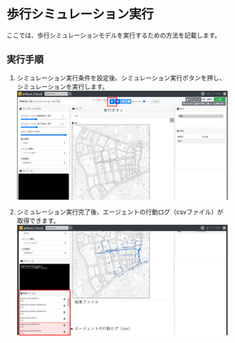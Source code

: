 # 歩行シミュレーション実行
ここでは、歩行シミュレーションモデルを実行するための方法を記載します。

## 実行手順
1. シミュレーション実行条件を設定後、シミュレーション実行ボタンを押し、シミュレーションを実行します。
![](../images/artisoc-execute.png)

2. シミュレーション実行完了後、エージェントの行動ログ（csvファイル）が取得できます。
![](../images/artisoc-execute-result.png)
